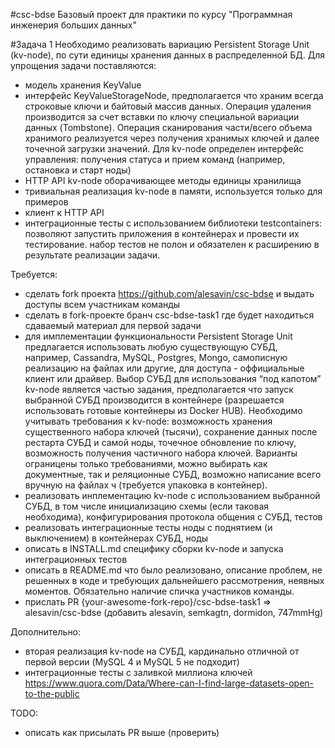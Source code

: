 #csc-bdse
Базовый проект для практики по курсу "Программная инженерия больших данных"

#Задача 1
Необходимо реализовать вариацию Persistent Storage Unit (kv-node), по сути единицы хранения данных в 
распределенной БД. Для упрощения задачи поставляются:
- модель хранения KeyValue
- интерфейс KeyValueStorageNode, предполагается что храним всегда строковые ключи и байтовый массив данных. Операция 
удаления производится за счет вставки по ключу специальной вариации данных (Tombstone). Операция сканирования 
части/всего объема хранимого реализуется через получения хранимых ключей и далее точечной загрузки значений. Для 
kv-node определен интерфейс управления: получения статуса и прием команд (например, остановка и старт ноды)    
- HTTP API kv-node оборачивающее методы единицы хранилища
- тривиальная реализация kv-node в памяти, используется только для примеров
- клиент к HTTP API
- интеграционные тесты с использованием библиотеки testcontainers: позволяют запустить приложения в контейнерах и 
провести их тестирование. набор тестов не полон и обязателен к расширению в результате реализации задачи.   

Требуется:  
- сделать fork проекта https://github.com/alesavin/csc-bdse и выдать доступы всем участникам команды
- сделать в fork-проекте бранч csc-bdse-task1 где будет находиться сдаваемый материал для первой задачи
- для имплементации функциональности Persistent Storage Unit предлагается использовать любую существующую СУБД, 
например, Cassandra, MySQL, Postgres, Mongo, самописную реализацию на файлах или другие, для доступа - оффициальные 
клиент или драйвер. Выбор СУБД для использования “под капотом” kv-node является частью задания, предполагается что запуск выбранной СУБД производится в контейнере 
 (разрешается использовать готовые контейнеры из Docker HUB). Необходимо учитывать требования к kv-node: 
возможность хранения существенного набора ключей (тысячи), сохранение данных после рестарта СУБД и самой ноды, 
точечное обновление по ключу, возможность получения частичного набора ключей. Варианты ограницены только 
требованиями, можно выбирать как документные, так и реляционные СУБД, возможно написание всего вручную на файлах ч
(требуется упаковка в контейнер).  
- реализовать инплементацию kv-node с использованием выбранной СУБД, в том числе инициализацию схемы (если таковая 
необходима), конфигурирования протокола общения с СУБД, тестов 
- реализовать интеграционные тесты ноды с поднятием (и выключением) в контейнерах СУБД, ноды 
- описать в INSTALL.md специфику сборки kv-node и запуска интеграционных тестов
- описать в README.md что было реализовано, описание проблем, не решенных в коде и требующих дальнейшего 
рассмотрения, неявных моментов. Обязательно наличие спичка участников команды.  
- прислать PR {your-awesome-fork-repo}/csc-bdse-task1 => alesavin/csc-bdse (добавить alesavin, semkagtn, dormidon, 747mmHg)         

Дополнительно:
- вторая реализация kv-node на СУБД, кардинально отличной от первой версии (MySQL 4 и MySQL 5 не подходит)
- интеграционные тесты с заливкой миллиона ключей https://www.quora.com/Data/Where-can-I-find-large-datasets-open-to-the-public

TODO:
- описать как присылать PR выше (проверить)






 